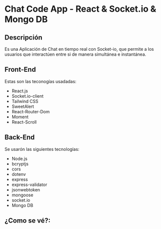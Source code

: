 # Chat Code App - React & Socket.io & Mongo DB

## Descripción

Es una Aplicación de Chat en tiempo real con Socket-io, que permite a los usuarios que interactúen entre si de manera simultánea e instantánea.

## Front-End

Estas son las teconogías usadadas:

- React.js
- Socket.io-client
- Tailwind CSS
- SweetAlert
- React-Router-Dom
- Moment
- React-Scroll

## Back-End

Se usarón las siguientes tecnologías:

- Node.js
- bcryptjs
- cors
- dotenv
- express
- express-validator
- jsonwebtoken
- mongoose
- socket.io
- Mongo DB

## ¿Como se vé?:
